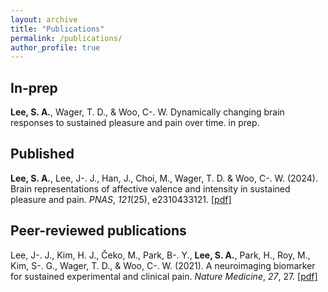 ```yaml
---
layout: archive
title: "Publications"
permalink: /publications/
author_profile: true
---
```


## In-prep

**Lee, S. A.**, Wager, T. D., & Woo, C-. W. Dynamically changing brain responses to sustained pleasure and pain over time. in prep.

## Published

**Lee, S. A.**, Lee, J-. J., Han, J., Choi, M., Wager, T. D. & Woo, C-. W. (2024). Brain representations of affective valence and intensity in sustained pleasure and pain. *PNAS*, *121*(25), e2310433121. [[pdf]](https://sooahnlee.github.io/files/Lee_etal_PNAS_2024.pdf)

## Peer-reviewed publications

Lee, J-. J., Kim, H. J., Čeko, M., Park, B-. Y., **Lee, S. A.**, Park, H., Roy, M., Kim, S-. G., Wager, T. D., & Woo, C-. W. (2021). A neuroimaging biomarker for sustained experimental and clinical pain. *Nature Medicine*, *27*, 27. [[pdf]](https://sooahnlee.github.io/files/Lee_etal_NatMed_2021.pdf)

